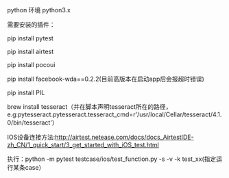 python 环境 python3.x

需要安装的插件：

pip install pytest

pip install airtest 

pip install pocoui

pip install facebook-wda==0.2.2(目前高版本在启动app后会报超时错误)

pip install PIL

brew install tesseract（并在脚本声明tesseract所在的路径，e.g:pytesseract.pytesseract.tesseract_cmd=r'/usr/local/Cellar/tesseract/4.1.0/bin/tesseract'）

IOS设备连接方法:http://airtest.netease.com/docs/docs_AirtestIDE-zh_CN/1_quick_start/3_get_started_with_iOS_test.html

执行：python -m pytest testcase/ios/test_function.py  -s -v -k test_xx(指定运行某条case）
